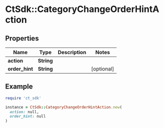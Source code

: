 # CtSdk::CategoryChangeOrderHintAction

## Properties

| Name | Type | Description | Notes |
| ---- | ---- | ----------- | ----- |
| **action** | **String** |  |  |
| **order_hint** | **String** |  | [optional] |

## Example

```ruby
require 'ct_sdk'

instance = CtSdk::CategoryChangeOrderHintAction.new(
  action: null,
  order_hint: null
)
```

